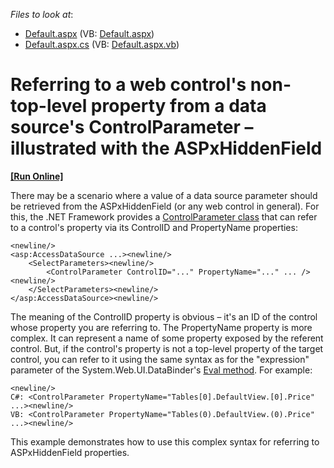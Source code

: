 <!-- default file list -->
*Files to look at*:

* [Default.aspx](./CS/ReferringHiddenFieldPropertyFromControlParameter/Default.aspx) (VB: [Default.aspx](./VB/ReferringHiddenFieldPropertyFromControlParameter/Default.aspx))
* [Default.aspx.cs](./CS/ReferringHiddenFieldPropertyFromControlParameter/Default.aspx.cs) (VB: [Default.aspx.vb](./VB/ReferringHiddenFieldPropertyFromControlParameter/Default.aspx.vb))
<!-- default file list end -->
# Referring to a web control's non-top-level property from a data source's ControlParameter – illustrated with the ASPxHiddenField
<!-- run online -->
**[[Run Online]](https://codecentral.devexpress.com/e2035/)**
<!-- run online end -->


<p>There may be a scenario where a value of a data source parameter should be retrieved from the ASPxHiddenField (or any web control in general). For this, the .NET Framework provides a <a href="http://msdn.microsoft.com/en-us/library/system.web.ui.webcontrols.controlparameter.aspx">ControlParameter class</a> that can refer to a control's property via its ControlID and PropertyName properties:</p>

```ASPX
<newline/>
<asp:AccessDataSource ...><newline/>
    <SelectParameters><newline/>
        <ControlParameter ControlID="..." PropertyName="..." ... /><newline/>
    </SelectParameters><newline/>
</asp:AccessDataSource><newline/>

```

<p>The meaning of the ControlID property is obvious – it's an ID of the control whose property you are referring to. The PropertyName property is more complex. It can represent a name of some property exposed by the referent control. But, if the control's property is not a top-level property of the target control, you can refer to it using the same syntax as for the "expression" parameter of the System.Web.UI.DataBinder's <a href="http://msdn.microsoft.com/en-us/library/4hx47hfe.aspx">Eval method</a>. For example:</p>

```ASPX
<newline/>
C#: <ControlParameter PropertyName="Tables[0].DefaultView.[0].Price" ...><newline/>
VB: <ControlParameter PropertyName="Tables(0).DefaultView.(0).Price" ...><newline/>

```

<p>This example demonstrates how to use this complex syntax for referring to ASPxHiddenField properties.</p>

<br/>


